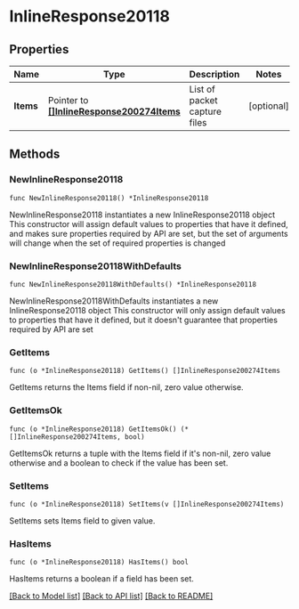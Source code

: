 # InlineResponse20118

## Properties

Name | Type | Description | Notes
------------ | ------------- | ------------- | -------------
**Items** | Pointer to [**[]InlineResponse200274Items**](InlineResponse200274Items.md) | List of packet capture files | [optional] 

## Methods

### NewInlineResponse20118

`func NewInlineResponse20118() *InlineResponse20118`

NewInlineResponse20118 instantiates a new InlineResponse20118 object
This constructor will assign default values to properties that have it defined,
and makes sure properties required by API are set, but the set of arguments
will change when the set of required properties is changed

### NewInlineResponse20118WithDefaults

`func NewInlineResponse20118WithDefaults() *InlineResponse20118`

NewInlineResponse20118WithDefaults instantiates a new InlineResponse20118 object
This constructor will only assign default values to properties that have it defined,
but it doesn't guarantee that properties required by API are set

### GetItems

`func (o *InlineResponse20118) GetItems() []InlineResponse200274Items`

GetItems returns the Items field if non-nil, zero value otherwise.

### GetItemsOk

`func (o *InlineResponse20118) GetItemsOk() (*[]InlineResponse200274Items, bool)`

GetItemsOk returns a tuple with the Items field if it's non-nil, zero value otherwise
and a boolean to check if the value has been set.

### SetItems

`func (o *InlineResponse20118) SetItems(v []InlineResponse200274Items)`

SetItems sets Items field to given value.

### HasItems

`func (o *InlineResponse20118) HasItems() bool`

HasItems returns a boolean if a field has been set.


[[Back to Model list]](../README.md#documentation-for-models) [[Back to API list]](../README.md#documentation-for-api-endpoints) [[Back to README]](../README.md)


